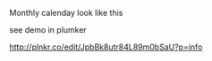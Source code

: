 Monthly calenday look like this

see demo in plumker

http://plnkr.co/edit/JpbBk8utr84L89m0bSaU?p=info
